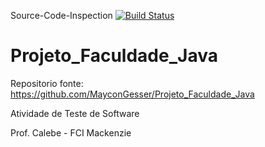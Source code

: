 ﻿Source-Code-Inspection [![Build Status](https://travis-ci.org/gpgp3003/TesteSistemaDeChamados.svg?branch=master)](https://travis-ci.org/gpgp3003/TesteSistemaDeChamados)



# Projeto_Faculdade_Java

Repositorio fonte: https://github.com/MayconGesser/Projeto_Faculdade_Java

Atividade de Teste de Software

Prof. Calebe - FCI Mackenzie